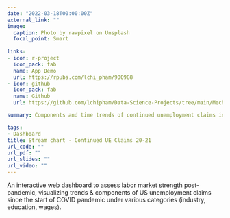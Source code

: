 ```yaml
---
date: "2022-03-18T00:00:00Z"
external_link: ""
image:
  caption: Photo by rawpixel on Unsplash
  focal_point: Smart
  
links:
- icon: r-project
  icon_pack: fab
  name: App Demo
  url: https://rpubs.com/lchi_pham/900988
- icon: github
  icon_pack: fab
  name: Github
  url: https://github.com/lchipham/Data-Science-Projects/tree/main/Mechanics%20Behind%20US%20Inflation%20%26%20Fed's%20Soft-Landing%20Policy%20-%20Spring'22

summary: Components and time trends of continued unemployment claims in CT.

tags:
- Dashboard
title: Stream chart - Continued UE Claims 20-21
url_code: ""
url_pdf: ""
url_slides: ""
url_video: ""
---
```


An interactive web dashboard to assess labor market strength post-pandemic, visualizing trends & components of US unemployment claims since the start of COVID pandemic under various categories (industry, education, wages).